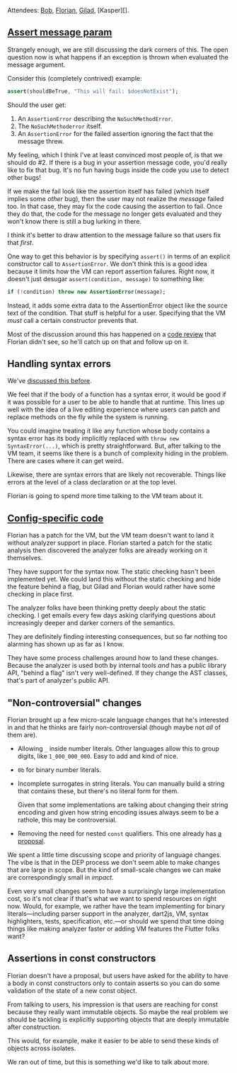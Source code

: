 Attendees: [Bob][], [Florian][], [Gilad][], [Kasper][].

[bob]: https://github.com/munificent
[florian]: https://github.com/floitschG
[gilad]: https://github.com/gbracha

## [Assert message param][37]

[37]: https://github.com/dart-lang/dart_enhancement_proposals/issues/37

Strangely enough, we are still discussing the dark corners of this. The open
question now is what happens if an exception is thrown when evaluated the
message argument.

Consider this (completely contrived) example:

```dart
assert(shouldBeTrue, "This will fail: $doesNotExist");
```

Should the user get:

1. An `AssertionError` describing the `NoSuchMethodError`.
2. The `NoSuchMethoderror` itself.
3. An `AssertionError` for the failed assertion ignoring the fact that the
  message threw.

My feeling, which I think I've at least convinced most people of, is that we
should do #2. If there is a bug in your assertion message code, you'd really
like to fix that bug. It's no fun having bugs inside the code you use to detect
other bugs!

If we make the fail look like the assertion itself has failed (which itself
implies some *other* bug), then the user may not realize the *message* failed
too. In that case, they may fix the code causing the assertion to fail. Once
they do that, the code for the message no longer gets evaluated and they won't
know there is still a bug lurking in there.

I think it's better to draw attention to the message failure so that users fix
that *first*.

One way to get this behavior is by specifying `assert()` in terms of an explicit
constructor call to `AssertionError`. We don't think this is a good idea because
it limits how the VM can report assertion failures. Right now, it doesn't just
desugar `assert(condition, message)` to something like:

```dart
if (!condition) throw new AssertionError(message);
```

Instead, it adds some extra data to the AssertionError object like the source
text of the condition. That stuff is helpful for a user. Specifying that the VM
*must* call a certain constructor prevents that.

Most of the discussion around this has happened on a [code review][] that
Florian didn't see, so he'll catch up on that and follow up on it.

[code review]: https://codereview.chromium.org/1324933002/

## Handling syntax errors

We've [discussed this before][syntax].

[syntax]: https://github.com/dart-lang/dart_enhancement_proposals/blob/master/Meetings/2015-10-28%20DEP%20Committee%20Meeting.md#handling-syntax-errors

We feel that if the body of a function has a syntax error, it would be good if
it was possible for a user to be able to handle that at runtime. This lines up
well with the idea of a live editing experience where users can patch and
replace methods on the fly while the system is running.

You could imagine treating it like any function whose body contains a syntax
error has its body implicitly replaced with `throw new SyntaxError(...)`, which
is pretty straightforward. But, after talking to the VM team, it seems like
there is a bunch of complexity hiding in the problem. There are cases where it
can get weird.

Likewise, there are syntax errors that are likely not recoverable. Things like
errors at the level of a class declaration or at the top level.

Florian is going to spend more time talking to the VM team about it.

## [Config-specific code][40]

[40]: https://github.com/dart-lang/dart_enhancement_proposals/issues/40

Florian has a patch for the VM, but the VM team doesn't want to land it without
analyzer support in place. Florian started a patch for the static analysis then
discovered the analyzer folks are already working on it themselves.

They have support for the syntax now. The static checking hasn't been
implemented yet. We could land this without the static checking and hide the
feature behind a flag, but Gilad and Florian would rather have some checking in
place first.

The analyzer folks have been thinking pretty deeply about the static checking. I
get emails every few days asking clarifying questions about increasingly deeper
and darker corners of the semantics.

They are definitely finding interesting consequences, but so far nothing too
alarming has shown up as far as I know.

They have some process challenges around how to land these changes. Because the
analyzer is used both by internal tools *and* has a public library API, "behind
a flag" isn't very well-defined. If they change the AST classes, that's part of
analyzer's public API.

## "Non-controversial" changes

Florian brought up a few micro-scale language changes that he's interested in
and that he thinks are fairly non-controversial (though maybe not *all* of them
are).

*   Allowing `_` inside number literals. Other languages allow this to group
    digits, like `1_000_000_000`. Easy to add and kind of nice.

*   `0b` for binary number literals.

*   Incomplete surrogates in string literals. You can manually build a string
    that contains these, but there's no literal form for them.

    Given that some implementations are talking about changing their string
    encoding and given how string encoding issues always seem to be a rathole,
    this may be controversial.

*   Removing the need for nested `const` qualifiers. This one already has [a
    proposal][const].

[const]: https://github.com/lrhn/dep-const/blob/master/proposal.md

We spent a little time discussing scope and priority of language changes. The
vibe is that in the DEP process we don't seem able to make changes that are
large in scope. But the kind of small-scale changes we can make are
correspondingly small in *impact*.

Even very small changes seem to have a surprisingly large implementation cost,
so it's not clear if that's what we want to spend resources on right now. Would,
for example, we rather have the team implementing for binary
literals&mdash;including parser support in the analyzer, dart2js, VM, syntax
highlighters, tests, specification, etc.&mdash;or should we spend that time
doing things like making analyzer faster or adding VM features the Flutter folks
want?

## Assertions in const constructors

Florian doesn't have a proposal, but users have asked for the ability to have a
body in const constructors only to contain asserts so you can do some validation
of the state of a new const object.

From talking to users, his impression is that users are reaching for const
because they really want immutable objects. So maybe the real problem we should
be tackling is explicitly supporting objects that are deeply immutable after
construction.

This would, for example, make it easier to be able to send these kinds of
objects across isolates.

We ran out of time, but this is something we'd like to talk about more.

